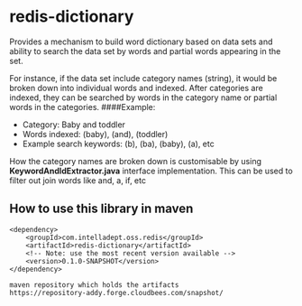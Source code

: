 redis-dictionary
================

Provides a mechanism to build word dictionary based on data sets and ability to search the data set by words and partial words appearing in the set.

For instance, if the data set include category names (string), it would be broken down into individual words and indexed.
After categories are indexed, they can be searched by words in the category name or partial words in the categories.
####Example:
* Category: Baby and toddler
* Words indexed: (baby), (and), (toddler)
* Example search keywords: (b), (ba), (baby), (a), etc

How the category names are broken down is customisable by using **KeywordAndIdExtractor.java** interface implementation. This can be used to filter out
join words like and, a, if, etc

How to use this library in maven
------------------------

```
<dependency>
    <groupId>com.intelladept.oss.redis</groupId>
    <artifactId>redis-dictionary</artifactId>
    <!-- Note: use the most recent version available -->
    <version>0.1.0-SNAPSHOT</version>
</dependency>

maven repository which holds the artifacts
https://repository-addy.forge.cloudbees.com/snapshot/
```